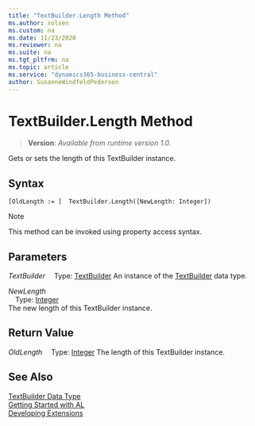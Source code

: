 ```yaml
---
title: "TextBuilder.Length Method"
ms.author: solsen
ms.custom: na
ms.date: 11/23/2020
ms.reviewer: na
ms.suite: na
ms.tgt_pltfrm: na
ms.topic: article
ms.service: "dynamics365-business-central"
author: SusanneWindfeldPedersen
---
```

[//]: # (START>DO_NOT_EDIT)
[//]: # (IMPORTANT:Do not edit any of the content between here and the END>DO_NOT_EDIT.)
[//]: # (Any modifications should be made in the .xml files in the ModernDev repo.)
# TextBuilder.Length Method
> **Version**: _Available from runtime version 1.0._

Gets or sets the length of this TextBuilder instance.


## Syntax
```
[OldLength := ]  TextBuilder.Length([NewLength: Integer])
```
> [!NOTE]
> This method can be invoked using property access syntax.
## Parameters
*TextBuilder*
&emsp;Type: [TextBuilder](textbuilder-data-type.md)
An instance of the [TextBuilder](textbuilder-data-type.md) data type.

*NewLength*  
&emsp;Type: [Integer](../integer/integer-data-type.md)  
The new length of this TextBuilder instance.  


## Return Value
*OldLength*
&emsp;Type: [Integer](../integer/integer-data-type.md)
The length of this TextBuilder instance.


[//]: # (IMPORTANT: END>DO_NOT_EDIT)
## See Also
[TextBuilder Data Type](textbuilder-data-type.md)  
[Getting Started with AL](../../devenv-get-started.md)  
[Developing Extensions](../../devenv-dev-overview.md)